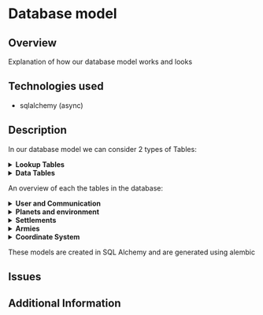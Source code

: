 # Database model

## Overview
Explanation of how our database model works and looks

## Technologies used
- sqlalchemy (async)

## Description
In our database model we can consider 2 types of Tables:

<details>
<summary><strong>Lookup Tables</strong></summary>
<p>
These type of tables can be filled by developers.
These tables are only supposed to be altered during development by the game and 
<br/> not because of the actions of a user. In our project we use such tables to add new types of troops, building, etc.
</p>
</details>
<details>
<summary><strong>Data Tables</strong></summary>
<p>
These tables can be used to store information about the game and can be altered by user interactions
</p>
</details>

An overview of each the tables in the database:

<details>
<summary><strong>User and Communication</strong></summary>
<p>

|      Table      | Type | Purpose                                                                                                                                                  |
|:---------------:|:----:|:---------------------------------------------------------------------------------------------------------------------------------------------------------|
|      User       | Data | Store data of a users account                                                                                                                            |
|    Alliance     | Data | Store the alliances                                                                                                                                      |
|     Message     | Data | Store the messages                                                                                                                                       |
|  MessageBoard   | Data | Each message corresponds to a message board<br/> This table makes it possible to request sequences <br/>of messages from an alliance or between players. |
|    FriendsOf    | Data | Store which users are friends with each other                                                                                                            |
|  FriendRequest  | Data | Stores which users have pending friend requests                                                                                                          |
| AllianceRequest | Data | Stores which users have pending alliance requests to join an alliance (needs to be accepted by someone in the alliance)                                  |

</p>
</details>


<details>
<summary><strong>Planets and environment</strong></summary>
<p>

|      Table       |  Type  | Purpose                                                                     |
|:----------------:|:------:|:----------------------------------------------------------------------------|
|   SpaceRegion    |  Data  | Stores the regions in space                                                 |     
|      Planet      |  Data  | Stores the planets in the game                                              |     
|    PlanetType    | Lookup | Stores which types of planets are in the game <br/>(each planet has a type) |     
|   PlanetRegion   |  Data  | Stores the region corresponding to a planet                                 |     
| PlanetRegionType | Lookup | Store all the types a region can be                                         |     


</p>
</details>

<details>
<summary><strong>Settlements</strong></summary>
<p>

|           Table            |  Type   | Purpose                                                                                                                                                  |
|:--------------------------:|:-------:|:---------------------------------------------------------------------------------------------------------------------------------------------------------|
|            City            |  Data   | Stores information about a city that is in a region on a planet                                                                                          |                                                                                                                                                  |     
|      BuildingInstance      |  Data   | Stores which buildings a city has                                                                                                                        |     
|        BuildingType        | Lookup  | Stores the types of buildings that can exist (This table is the parent of an ISA/polymorphic relation)                                                   |   
|        BarracksType        | Lookup  | Stores which types of barracks exist (This table is a child of an ISA/polymorphic relation with BuildingType)                                            |
|          WallType          | Lookup  | Stores which types of walls exist (This table is a child of an ISA/polymorphic relation with BuildingType)                                               |   
|         TowerType          | Lookup  | Stores which types of towers exist (This table is a child of an ISA/polymorphic relation with BuildingType)                                              |   
|         HouseType          | Lookup  | Stores which types of houses exist (This table is a child of an ISA/polymorphic relation with BuildingType)                                              |   
| ProductionBuildingTypeType | Lookup  | Stores which types of production buildings exist (This table is a child of an ISA/polymorphic relation with BuildingType)                                |   
|     ProducesResources      | Lookup  | Stores which resources a production building produces                                                                                                    |   
|        ResourceType        | Lookup  | Types of resources that are in the game                                                                                                                  |  
|        UpgradeCost         | Lookup  | Stores the cost to upgrade certain buildings                                                                                                             |


</p>
</details>

<details>
<summary><strong>Armies</strong></summary>
<p>

|           Table            |  Type   | Purpose                                                                                                                                                  |
|:--------------------------:|:-------:|:---------------------------------------------------------------------------------------------------------------------------------------------------------|
|       TrainingQueue        |  Data   | One entry stores the training data of 1 Entry in a trainingQueue,<br/>The table keeps track of which units need to be trained and in which order         |  
|         TroopType          | Lookup  | Types of troops that are in the game                                                                                                                     |
|       TroopTypeCost        | Lookup  | Stores which resources and how much of them it costs to train a unit                                                                                     |
|            Army            |  Data   | Stores data about an army                                                                                                                                |
|       ArmyConsistsOf       |  Data   | The relation indication which types of units are part of the army and in what quantities                                                                 |

</p>
</details>

<details>
<summary><strong>Coordinate System</strong></summary>
<p>
The coordinate system used in our game is stored in the database as double precision (x,y) coordinate with values ranging from 0 to 1. Cities and planets have coordinates.
</p>
</details>

These models are created in SQL Alchemy and are generated using alembic

## Issues


## Additional Information
